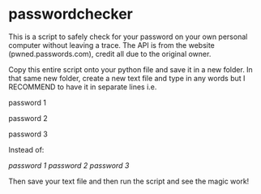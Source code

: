 # passwordchecker
This is a script to safely check for your password on your own personal computer without leaving a trace.
The API is from the website (pwned.passwords.com), credit all due to the original owner.

Copy this entire script onto your python file and save it in a new folder.
In that same new folder, create a new text file and type in any words but I RECOMMEND to have it in separate lines
i.e.

password 1

password 2

password 3


Instead of:

_password 1 password 2 password 3_

Then save your text file and then run the script and see the magic work!


